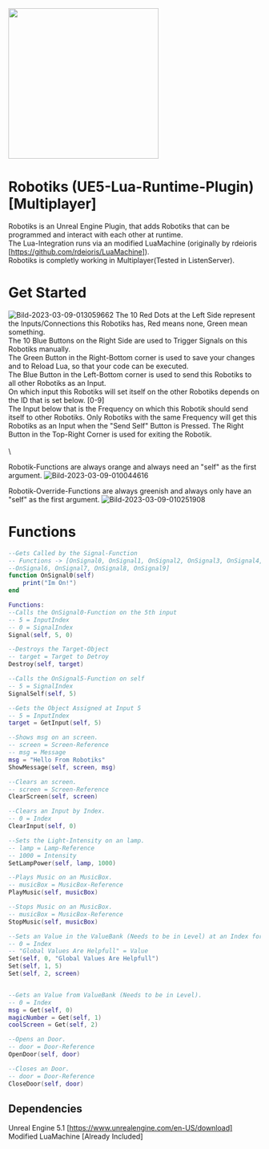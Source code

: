 <img src="https://i.ibb.co/jzxFP6K/LR-Logo.jpg"  width="300" height="300">

# Robotiks (UE5-Lua-Runtime-Plugin) [Multiplayer]

Robotiks is an Unreal Engine Plugin, that adds Robotiks that can be programmed and interact with each other at runtime. \
The Lua-Integration runs via an modified LuaMachine (originally by rdeioris [https://github.com/rdeioris/LuaMachine]). \
Robotiks is completly working in Multiplayer(Tested in ListenServer).

# Get Started
<img src="https://i.ibb.co/6nYtNGF/Bild-2023-03-09-013059662.png" alt="Bild-2023-03-09-013059662" border="0"></a>
The 10 Red Dots at the Left Side represent the Inputs/Connections this Robotiks has, Red means none, Green mean something. \
The 10 Blue Buttons on the Right Side are used to Trigger Signals on this Robotiks manually. \
The Green Button in the Right-Bottom corner is used to save your changes and to Reload Lua, so that your code can be executed. \
The Blue Button in the Left-Bottom corner is used to send this Robotiks to all other Robotiks as an Input. \
On which input this Robotiks will set itself on the other Robotiks depends on the ID that is set below. [0-9] \
The Input below that is the Frequency on which this Robotik should send itself to other Robotiks. Only Robotiks with the same Frequency will get this Robotiks as an Input when the "Send Self" Button is Pressed.
The Right Button in the Top-Right Corner is used for exiting the Robotik.
\
\
\

Robotik-Functions are always orange and always need an "self" as the first argument.
<img src="https://i.ibb.co/MfLWD0f/Bild-2023-03-09-010044616.png" alt="Bild-2023-03-09-010044616" border="0"></a>

Robotik-Override-Functions are always greenish and always only have an "self" as the first argument.
<img src="https://i.ibb.co/cJjxTqy/Bild-2023-03-09-010251908.png" alt="Bild-2023-03-09-010251908" border="0"></a> 

# Functions
```lua
--Gets Called by the Signal-Function
-- Functions -> [OnSignal0, OnSignal1, OnSignal2, OnSignal3, OnSignal4, OnSignal5
--OnSignal6, OnSignal7, OnSignal8, OnSignal9]
function OnSignal0(self)
    print("Im On!")
end

Functions:
--Calls the OnSignal0-Function on the 5th input
-- 5 = InputIndex
-- 0 = SignalIndex
Signal(self, 5, 0)

--Destroys the Target-Object
-- target = Target to Detroy
Destroy(self, target)

--Calls the OnSignal5-Function on self
-- 5 = SignalIndex
SignalSelf(self, 5)

--Gets the Object Assigned at Input 5
-- 5 = InputIndex
target = GetInput(self, 5)

--Shows msg on an screen.
-- screen = Screen-Reference
-- msg = Message
msg = "Hello From Robotiks"
ShowMessage(self, screen, msg)

--Clears an screen.
-- screen = Screen-Reference
ClearScreen(self, screen)

--Clears an Input by Index.
-- 0 = Index
ClearInput(self, 0)

--Sets the Light-Intensity on an lamp.
-- lamp = Lamp-Reference
-- 1000 = Intensity
SetLampPower(self, lamp, 1000)

--Plays Music on an MusicBox.
-- musicBox = MusicBox-Reference
PlayMusic(self, musicBox)

--Stops Music on an MusicBox.
-- musicBox = MusicBox-Reference
StopMusic(self, musicBox)

--Sets an Value in the ValueBank (Needs to be in Level) at an Index for use in other Robotiks or for use at an later time.
-- 0 = Index
-- "Global Values Are Helpfull" = Value
Set(self, 0, "Global Values Are Helpfull")
Set(self, 1, 5)
Set(self, 2, screen)


--Gets an Value from ValueBank (Needs to be in Level).
-- 0 = Index
msg = Get(self, 0)
magicNumber = Get(self, 1)
coolScreen = Get(self, 2)

--Opens an Door.
-- door = Door-Reference
OpenDoor(self, door)

--Closes an Door.
-- door = Door-Reference
CloseDoor(self, door)
```




## Dependencies
Unreal Engine 5.1 [https://www.unrealengine.com/en-US/download] \
Modified LuaMachine [Already Included]

